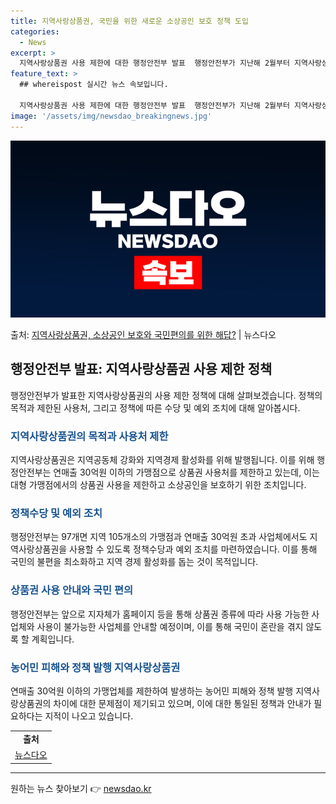 ```yaml
---
title: 지역사랑상품권, 국민을 위한 새로운 소상공인 보호 정책 도입
categories:
  - News
excerpt: >
  지역사랑상품권 사용 제한에 대한 행정안전부 발표  행정안전부가 지난해 2월부터 지역사랑상품권의 가맹업체를 연…
feature_text: >
  ## whereispost 실시간 뉴스 속보입니다.

  지역사랑상품권 사용 제한에 대한 행정안전부 발표  행정안전부가 지난해 2월부터 지역사랑상품권의 가맹업체를 연…
image: '/assets/img/newsdao_breakingnews.jpg'
---
```


![뉴스다오 속보](/assets/img/newsdao_breakingnews.jpg)

<p>출처: <a href="https://newsdao.kr/4178" rel="dofollow">지역사랑상품권, 소상공인 보호와 국민편의를 위한 해답?</a> | 뉴스다오</p>

<h2 data-ke-size="size26">행정안전부 발표: 지역사랑상품권 사용 제한 정책</h2>
<p data-ke-size="size16">행정안전부가 발표한 지역사랑상품권의 사용 제한 정책에 대해 살펴보겠습니다. 정책의 목적과 제한된 사용처, 그리고 정책에 따른 수당 및 예외 조치에 대해 알아봅시다.</p>

<h3><span style="color: #1a5490;">지역사랑상품권의 목적과 사용처 제한</span></h3>
<p>지역사랑상품권은 지역공동체 강화와 지역경제 활성화를 위해 발행됩니다. 이를 위해 행정안전부는 연매출 30억원 이하의 가맹점으로 상품권 사용처를 제한하고 있는데, 이는 대형 가맹점에서의 상품권 사용을 제한하고 소상공인을 보호하기 위한 조치입니다.</p>

<h3><span style="color: #1a5490;">정책수당 및 예외 조치</span></h3>
<p>행정안전부는 97개면 지역 105개소의 가맹점과 연매출 30억원 초과 사업체에서도 지역사랑상품권을 사용할 수 있도록 정책수당과 예외 조치를 마련하였습니다. 이를 통해 국민의 불편을 최소화하고 지역 경제 활성화를 돕는 것이 목적입니다.</p>

<h3><span style="color: #1a5490;">상품권 사용 안내와 국민 편의</span></h3>
<p>행정안전부는 앞으로 지자체가 홈페이지 등을 통해 상품권 종류에 따라 사용 가능한 사업체와 사용이 불가능한 사업체를 안내할 예정이며, 이를 통해 국민이 혼란을 겪지 않도록 할 계획입니다.</p>

<h3><span style="color: #1a5490;">농어민 피해와 정책 발행 지역사랑상품권</span></h3>
<p>연매출 30억원 이하의 가맹업체를 제한하여 발생하는 농어민 피해와 정책 발행 지역사랑상품권의 차이에 대한 문제점이 제기되고 있으며, 이에 대한 통일된 정책과 안내가 필요하다는 지적이 나오고 있습니다.</p>

<p data-ke-size="size16"></p>
<table>
   <tbody>
      <tr>
         <td style="text-align: center; height: 17px;"><b>출처</b></td>
      </tr>
      <tr>
         <td style="text-align: center; height: 17px;"><a href="https://newsdao.kr/4178" target="_blank" rel="noopener">뉴스다오</a></td>
      </tr>
   </tbody>
</table>
<hr> 

원하는 뉴스 찾아보기 👉 <a href="https://newsdao.kr" rel="dofollow">newsdao.kr</a>


